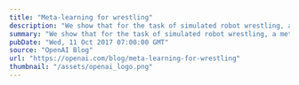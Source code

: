 ```yaml
---
title: "Meta-learning for wrestling"
description: "We show that for the task of simulated robot wrestling, a meta-learning agent can learn to quickly defeat a stronger non-meta-learning agent, and also show that the meta-learning agent can adapt to physical malfunction."
summary: "We show that for the task of simulated robot wrestling, a meta-learning agent can learn to quickly defeat a stronger non-meta-learning agent, and also show that the meta-learning agent can adapt to physical malfunction."
pubDate: "Wed, 11 Oct 2017 07:00:00 GMT"
source: "OpenAI Blog"
url: "https://openai.com/blog/meta-learning-for-wrestling"
thumbnail: "/assets/openai_logo.png"
---
```


